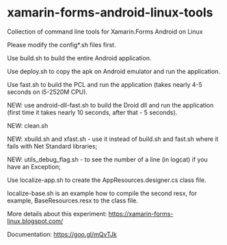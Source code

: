 # xamarin-forms-android-linux-tools
Collection of command line tools for Xamarin.Forms Android on Linux

Please modify the config*.sh files first.

Use build.sh to build the entire Android application.

Use deploy.sh to copy the apk on Android emulator and run the application.

Use fast.sh to build the PCL and run the application (takes nearly 4-5 seconds on i5-2520M CPU).

NEW: use android-dll-fast.sh to build the Droid dll and run the application (first time it takes nearly 10 seconds, after that - 5 seconds).

NEW: clean.sh

NEW: xbuild.sh and xfast.sh - use it instead of build.sh and fast.sh where it fails with Net Standard libraries;

NEW: utils_debug_flag.sh - to see the number of a line (in logcat) if you have an Exception;

Use localize-app.sh to create the AppResources.designer.cs class file.

localize-base.sh is an example how to compile the second resx, for example, BaseResources.resx to the class file.

More details about this experiment: https://xamarin-forms-linux.blogspot.com/

Documentation: https://goo.gl/mQvTJk

